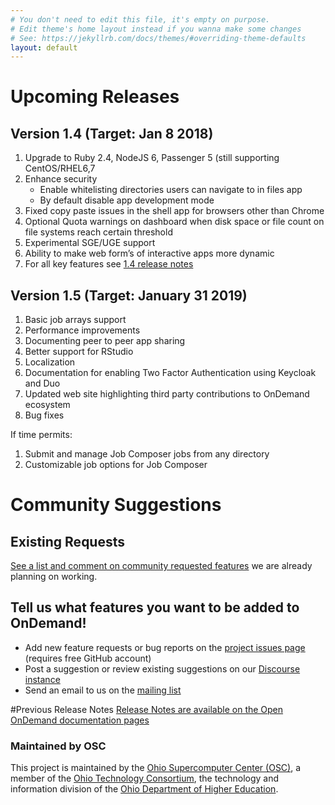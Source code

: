 ```yaml
---
# You don't need to edit this file, it's empty on purpose.
# Edit theme's home layout instead if you wanna make some changes
# See: https://jekyllrb.com/docs/themes/#overriding-theme-defaults
layout: default
---
```


# Upcoming Releases

## Version 1.4 (Target: Jan 8 2018)

1.	Upgrade to Ruby 2.4, NodeJS 6, Passenger 5 (still supporting CentOS/RHEL6,7
2.	Enhance security
    * Enable whitelisting directories users can navigate to in files app
    *	By default disable app development mode
3.	Fixed copy paste issues in the shell app for browsers other than Chrome
4.	Optional Quota warnings on dashboard when disk space or file count on file systems reach certain threshold
5.	Experimental SGE/UGE support
6.	Ability to make web form’s of interactive apps more dynamic
7.  For all key features see [1.4 release notes](https://osc.github.io/ood-documentation/release-1.4/release-notes/v1.4-release-notes.html)

## Version 1.5 (Target: January 31 2019)

1.	Basic job arrays support
2.	Performance improvements
3. Documenting peer to peer app sharing
4.	Better support for RStudio
5.	Localization
6.	Documentation for enabling Two Factor Authentication using Keycloak and Duo
7.	Updated web site highlighting third party contributions to OnDemand ecosystem
8. Bug fixes

If time permits:

1. Submit and manage Job Composer jobs from any directory
2. Customizable job options for Job Composer

# Community Suggestions
## Existing Requests
[See a list and comment on community requested features](
https://github.com/issues?utf8=%E2%9C%93&q=is%3Aopen+is%3Aissue+org%3Aosc+label%3A%22community+request%22
) we are already planning on working.

## Tell us what features you want to be added to OnDemand!
* Add new feature requests or bug reports on the [project issues page](https://github.com/OSC/Open-OnDemand/issues) (requires free GitHub account)
* Post a suggestion or review existing suggestions on our [Discourse instance](https://discourse.osc.edu/c/open-ondemand) 
* Send an email to us on the [mailing list](https://lists.osu.edu/mailman/listinfo/ood-users)


#Previous Release Notes
[Release Notes are available on the Open OnDemand documentation pages](https://osc.github.io/ood-documentation/master/)

### Maintained by OSC

This project is maintained by the [Ohio Supercomputer Center (OSC)](https://www.osc.edu), 
a member of the [Ohio Technology Consortium](https://www.oh-tech.org/), the technology and information
division of the [Ohio Department of Higher Education](https://education.ohio.gov/).
